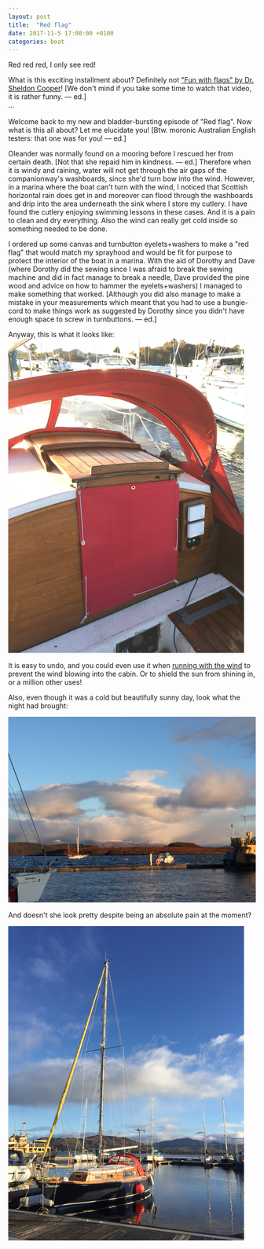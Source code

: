 ```yaml
---
layout: post
title:  "Red flag"
date: 2017-11-5 17:00:00 +0100
categories: boat
---
```

Red red red, I only see red!

What is this exciting installment about? Definitely not ["Fun with flags" by Dr. Sheldon Cooper](https://www.youtube.com/watch?v=hjzRbgxZXz8)! [We don't mind if you take some time to watch that video, it is rather funny. — ed.]
<br/>
...<br/>
<br/>
Welcome back to my new and bladder-bursting episode of "Red flag". Now what is this all about? Let me elucidate you! [Btw. moronic Australian English testers: that one was for you! — ed.]

Oleander was normally found on a mooring before I rescued her from certain death. [Not that she repaid him in kindness. — ed.] Therefore when it is windy and raining, water will not get through the air gaps of the companionway's washboards, since she'd turn bow into the wind. However, in a marina where the boat can't turn with the wind, I noticed that Scottish horizontal rain does get in and moreover can flood through the washboards and drip into the area underneath the sink where I store my cutlery. I have found the cutlery enjoying swimming lessons in these cases. And it is a pain to clean and dry everything. Also the wind can really get cold inside so something needed to be done.

I ordered up some canvas and turnbutton eyelets+washers to make a "red flag" that would match my sprayhood and would be fit for purpose to protect the interior of the boat in a marina. With the aid of Dorothy and Dave (where Dorothy did the sewing since I was afraid to break the sewing machine and did in fact manage to break a needle, Dave provided the pine wood and advice on how to hammer the eyelets+washers) I managed to make something that worked. [Although you did also manage to make a mistake in your measurements which meant that you had to use a bungie-cord to make things work as suggested by Dorothy since you didn't have enough space to screw in turnbuttons. — ed.]

Anyway, this is what it looks like:<br/>
![red flag](/images/Oleander/Dunstaffnage/IMG_2690.png)

It is easy to undo, and you could even use it when [running with the wind](http://www.metrolyrics.com/running-with-the-wind-lyrics-dave-dudley.html) to prevent the wind blowing into the cabin. Or to shield the sun from shining in, or a million other uses!

Also, even though it was a cold but beautifully sunny day, look what the night had brought:

![snow on hill tops](/images/Oleander/Dunstaffnage/IMG_2686.png)

And doesn't she look pretty despite being an absolute pain at the moment?

![Oleander looking pretty in the cold sunshine](/images/Oleander/Dunstaffnage/IMG_2688.png)


